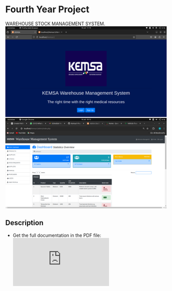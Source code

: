 # Fourth Year Project

WAREHOUSE STOCK MANAGEMENT SYSTEM.
![Login/Signup page](https://github.com/EdmundNyaribo/Kemsa1-Fourth-year-project/blob/master/images/login.png)
![Admin Dashboard](https://github.com/EdmundNyaribo/Kemsa1-Fourth-year-project/blob/master/images/admin_dashboard.png)

## Description
* Get the full documentation in the PDF file: ![Final_Year_Project_Documentation.pdf](https://github.com/EdmundNyaribo/Kemsa1-Fourth-year-project/blob/master/Final_Year_Project_Documentation.pdf)
